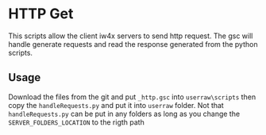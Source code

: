 
# HTTP Get 
This scripts allow the client iw4x servers to send http request. The gsc will handle generate requests and read the response generated from the python scripts. 

## Usage
Download the files from the git and put `_http.gsc` into `userraw\scripts` then copy the `handleRequests.py` and put it into `userraw` folder. 
Not that `handleRequests.py` can be put in any folders as long as you change the `SERVER_FOLDERS_LOCATION` to the rigth path

